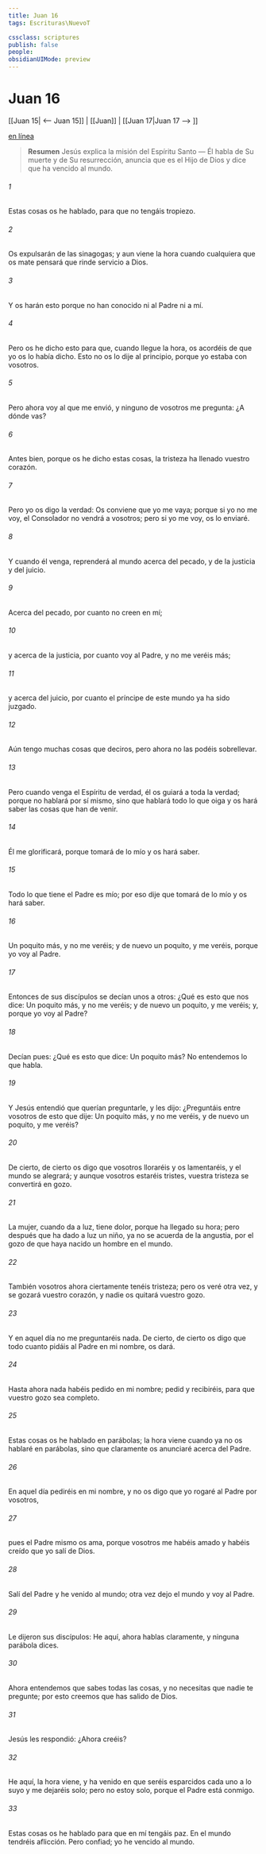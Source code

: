 ```yaml
---
title: Juan 16
tags: Escrituras\NuevoT

cssclass: scriptures
publish: false
people:
obsidianUIMode: preview
---
```


# Juan 16
[[Juan 15| <-- Juan 15]] | [[Juan]] | [[Juan 17|Juan 17 --> ]]

[en línea](https://churchofjesuschrist.org/study/scriptures/nt/john/16?lang=spa)

> __Resumen__
Jesús explica la misión del Espíritu Santo — Él habla de Su muerte y de Su resurrección, anuncia que es el Hijo de Dios y dice que ha vencido al mundo.

###### 1 
Estas cosas os he hablado, para que no tengáis tropiezo.

###### 2 
Os expulsarán de las sinagogas; y aun viene la hora cuando cualquiera que os mate pensará que rinde servicio a Dios.

###### 3 
Y os harán esto porque no han conocido ni al Padre ni a mí.

###### 4 
Pero os he dicho esto para que, cuando llegue la hora, os acordéis de que yo os lo había dicho. Esto no os lo dije al principio, porque yo estaba con vosotros.

###### 5 
Pero ahora voy al que me envió, y ninguno de vosotros me pregunta: ¿A dónde vas?

###### 6 
Antes bien, porque os he dicho estas cosas, la tristeza ha llenado vuestro corazón.

###### 7 
Pero yo os digo la verdad: Os conviene que yo me vaya; porque si yo no me voy, el Consolador no vendrá a vosotros; pero si yo me voy, os lo enviaré.

###### 8 
Y cuando él venga, reprenderá al mundo acerca del pecado, y de la justicia y del juicio.

###### 9 
Acerca del pecado, por cuanto no creen en mí;

###### 10 
y acerca de la justicia, por cuanto voy al Padre, y no me veréis más;

###### 11 
y acerca del juicio, por cuanto el príncipe de este mundo ya ha sido juzgado.

###### 12 
Aún tengo muchas cosas que deciros, pero ahora no las podéis sobrellevar.

###### 13 
Pero cuando venga el Espíritu de verdad, él os guiará a toda la verdad; porque no hablará por sí mismo, sino que hablará todo lo que oiga y os hará saber las cosas que han de venir.

###### 14 
Él me glorificará, porque tomará de lo mío y os  hará saber.

###### 15 
Todo lo que tiene el Padre es mío; por eso dije que tomará de lo mío y os  hará saber.

###### 16 
Un poquito más, y no me veréis; y de nuevo un poquito, y me veréis, porque yo voy al Padre.

###### 17 
Entonces  de sus discípulos se decían unos a otros: ¿Qué es esto que nos dice: Un poquito más, y no me veréis; y de nuevo un poquito, y me veréis; y, porque yo voy al Padre?

###### 18 
Decían pues: ¿Qué es esto que dice: Un poquito más? No entendemos lo que habla.

###### 19 
Y Jesús entendió que querían preguntarle, y les dijo: ¿Preguntáis entre vosotros de esto que dije: Un poquito más, y no me veréis, y de nuevo un poquito, y me veréis?

###### 20 
De cierto, de cierto os digo que vosotros lloraréis y os lamentaréis, y el mundo se alegrará; y aunque vosotros estaréis tristes, vuestra tristeza se convertirá en gozo.

###### 21 
La mujer, cuando da a luz, tiene dolor, porque ha llegado su hora; pero después que ha dado a luz un niño, ya no se acuerda de la angustia, por el gozo de que haya nacido un hombre en el mundo.

###### 22 
También vosotros ahora ciertamente tenéis tristeza; pero os veré otra vez, y se gozará vuestro corazón, y nadie os quitará vuestro gozo.

###### 23 
Y en aquel día no me preguntaréis nada. De cierto, de cierto os digo que todo cuanto pidáis al Padre en mi nombre, os  dará.

###### 24 
Hasta ahora nada habéis pedido en mi nombre; pedid y recibiréis, para que vuestro gozo sea completo.

###### 25 
Estas cosas os he hablado en parábolas; la hora viene cuando ya no os hablaré en parábolas, sino que claramente os anunciaré acerca del Padre.

###### 26 
En aquel día pediréis en mi nombre, y no os digo que yo rogaré al Padre por vosotros,

###### 27 
pues el Padre mismo os ama, porque vosotros me habéis amado y habéis creído que yo salí de Dios.

###### 28 
Salí del Padre y he venido al mundo; otra vez dejo el mundo y voy al Padre.

###### 29 
Le dijeron sus discípulos: He aquí, ahora hablas claramente, y ninguna parábola dices.

###### 30 
Ahora entendemos que sabes todas las cosas, y no necesitas que nadie te pregunte; por esto creemos que has salido de Dios.

###### 31 
Jesús les respondió: ¿Ahora creéis?

###### 32 
He aquí, la hora viene, y ha venido  en que seréis esparcidos cada uno a lo suyo y me dejaréis solo; pero no estoy solo, porque el Padre está conmigo.

###### 33 
Estas cosas os he hablado para que en mí tengáis paz. En el mundo tendréis aflicción. Pero confiad; yo he vencido al mundo.

